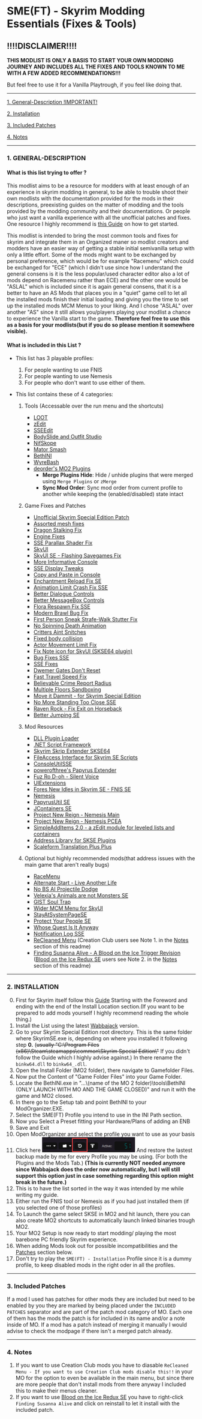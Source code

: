 # **SME(FT) - Skyrim Modding Essentials (Fixes & Tools)**

## **!!!!DISCLAIMER!!!!**

**THIS MODLIST IS ONLY A BASIS TO START YOUR OWN MODDING JOURNEY AND INCLUDES ALL THE FIXES AND TOOLS KNOWN TO ME WITH A FEW ADDED RECOMMENDATIONS!!!**

But feel free to use it for a Vanilla Playtrough, if you feel like doing that.

---

[1. General-Description !IMPORTANT!](https://github.com/EzioTheDeadPoet/SME-FT-#1-general-description)

[2. Installation](https://github.com/EzioTheDeadPoet/SME-FT-#2-installation)

[3. Included Patches](https://github.com/EzioTheDeadPoet/SME-FT-#3-included-patches)

[4. Notes](https://github.com/EzioTheDeadPoet/SME-FT-#4-notes)

---

### **1. GENERAL-DESCRIPTION**

#### **What is this list trying to offer ?**

This modlist aims to be a resource for modders with at least enough of an experience in skyrim modding in general, to be able to
trouble shoot their own modlists with the documentation provided for the mods in their descriptions, preexisting guides on the
matter of modding and the tools provided by the modding community and their documentations.
Or people who just want a vanilla experience with all the unofficial patches and fixes.
One resource I highly recommend is [this Guide](https://www.reddit.com/r/skyrimmods/wiki/begin2) on how to get started.

This modlist is intended to bring the most common tools and fixes for skyrim and integrate them in an Organized maner so modlist creators
and modders have an easier way of getting a stable initial semivanilla setup with only a little effort.
Some of the mods might want to be exchanged by personal preference, which would be for example "Racemenu" which could be
exchanged for "ECE" (which I didn't use since how I understand the general consens is it is the less popular/used character
editor also a lot of mods depend on Racemenu rather than ECE) and the other one would be "ASLAL" which is included since it is again general consens,
that it is a better to have an AS Mods that places you in a "quiet" game cell to let all the installed mods finish their
initial loading and giving you the time to set up the installed mods MCM Menus to your liking.
And I chose "ASLAL" over another "AS" since it still allows you/players playing your modlist a chance to experience the Vanilla start to the game.
**Therefore feel free to use this as a basis for your modlists(but if you do so please mention it somewhere visible).**

#### **What is included in this List ?**

- This list has 3 playable profiles:
   1. For people wanting to use FNIS
   2. For people wanting to use Nemesis
   3. For people who don't want to use either of them.

- This list contains these of 4 categories:

   1. Tools (Accessable over the run menu and the shortcuts)
      - [LOOT](https://github.com/loot/loot)
      - [zEdit](https://github.com/z-edit/zedit)
      - [SSEEdit](http://nexusmods.com/skyrimspecialedition/mods/164)
      - [BodySlide and Outfit Studio](http://nexusmods.com/skyrimspecialedition/mods/201)
      - [NifSkope](https://github.com/niftools/nifskope)
      - [Mator Smash](http://nexusmods.com/skyrim/mods/90987)
      - [BethINI](http://nexusmods.com/skyrimspecialedition/mods/4875)
      - [WyreBash](https://www.nexusmods.com/skyrimspecialedition/mods/6837)
      - [deorder's MO2 Plugins](https://github.com/deorder/mo2-plugins)
         - **Merge Plugins Hide**: Hide / unhide plugins that were merged using `Merge Plugins` or `zMerge`
         - **Sync Mod Order**: Sync mod order from current profile to another while keeping the (enabled/disabled) state intact

   2. Game Fixes and Patches
      - [Unofficial Skyrim Special Edition Patch](http://nexusmods.com/skyrimspecialedition/mods/266)
      - [Assorted mesh fixes](http://nexusmods.com/skyrimspecialedition/mods/32117)
      - [Dragon Stalking Fix](http://nexusmods.com/skyrimspecialedition/mods/14060)
      - [Engine Fixes](http://nexusmods.com/skyrimspecialedition/mods/17230)
      - [SSE Parallax Shader Fix](http://nexusmods.com/skyrimspecialedition/mods/31963)
      - [SkyUI](http://nexusmods.com/skyrimspecialedition/mods/12604)
      - [SkyUI SE - Flashing Savegames Fix](http://nexusmods.com/skyrimspecialedition/mods/20406)
      - [More Informative Console](http://nexusmods.com/skyrimspecialedition/mods/19250)
      - [SSE Display Tweaks](https://www.nexusmods.com/skyrimspecialedition/mods/34705)
      - [Copy and Paste in Console](http://nexusmods.com/skyrimspecialedition/mods/30928)
      - [Enchantment Reload Fix SE](http://nexusmods.com/skyrimspecialedition/mods/21055)
      - [Animation Limit Crash Fix SSE](https://www.nexusmods.com/skyrimspecialedition/mods/31146)
      - [Better Dialogue Controls](http://nexusmods.com/skyrimspecialedition/mods/1429)
      - [Better MessageBox Controls](http://www.nexusmods.com/skyrimspecialedition/users/3238634)
      - [Flora Respawn Fix SSE](http://nexusmods.com/skyrimspecialedition/mods/13186)
      - [Modern Brawl Bug Fix](http://nexusmods.com/skyrimspecialedition/mods/1473)
      - [First Person Sneak Strafe-Walk Stutter Fix](http://nexusmods.com/skyrimspecialedition/mods/31165)
      - [No Spinning Death Animation](http://nexusmods.com/skyrimspecialedition/mods/1432)
      - [Critters Aint Snitches](http://nexusmods.com/skyrimspecialedition/mods/15134)
      - [Fixed body collision](http://nexusmods.com/skyrimspecialedition/mods/10849)
      - [Actor Movement Limit Fix](https://www.nexusmods.com/skyrimspecialedition/mods/32349?tab=files)
      - [Fix Note icon for SkyUI (SKSE64 plugin)](https://www.nexusmods.com/skyrimspecialedition/mods/32561)
      - [Bug Fixes SSE](https://www.nexusmods.com/skyrimspecialedition/mods/33261)
      - [SSE Fixes](https://www.nexusmods.com/skyrimspecialedition/mods/10547)
      - [Dwemer Gates Don't Reset](https://www.nexusmods.com/skyrimspecialedition/mods/26331)
      - [Fast Travel Speed Fix](https://www.nexusmods.com/skyrimspecialedition/mods/1503)
      - [Believable Crime Report Radius](https://www.nexusmods.com/skyrimspecialedition/mods/2802)
      - [Multiple Floors Sandboxing](https://www.nexusmods.com/skyrimspecialedition/mods/4524)
      - [Move it Dammit - for Skyrim Special Edition](https://www.nexusmods.com/skyrimspecialedition/mods/752)
      - [No More Standing Too Close SSE](https://www.nexusmods.com/skyrimspecialedition/mods/4784)
      - [Raven Rock - Fix Exit on Horseback](https://www.nexusmods.com/skyrimspecialedition/mods/14075)
      - [Better Jumping SE](https://www.nexusmods.com/skyrimspecialedition/mods/18967)

   3. Mod Resources
      - [DLL Plugin Loader](https://www.nexusmods.com/skyrimspecialedition/mods/10546)
      - [.NET Script Framework](https://www.nexusmods.com/skyrimspecialedition/mods/21294)
      - [Skyrim Skrip Extender SKSE64](https://skse.silverlock.org/beta/skse64_2_00_17.7z)
      - [FileAccess Interface for Skyrim SE Scripts](http://nexusmods.com/skyrimspecialedition/mods/13956)
      - [ConsoleUtilSSE](http://nexusmods.com/skyrimspecialedition/mods/24858)
      - [powerofthree's Papyrus Extender](https://www.nexusmods.com/skyrimspecialedition/mods/22854)
      - [Fuz Ro D-oh - Silent Voice](https://www.nexusmods.com/skyrimspecialedition/mods/15109)
      - [UIExtensions](http://nexusmods.com/skyrimspecialedition/mods/17561)
      - [Fores New Idles in Skyrim SE - FNIS SE](https://www.nexusmods.com/skyrimspecialedition/mods/3038)
      - [Nemesis](https://github.com/ShikyoKira/Project-New-Reign---Nemesis-Main)
      - [PapyrusUtil SE](http://nexusmods.com/skyrimspecialedition/mods/13048)
      - [JContainers SE](http://nexusmods.com/skyrimspecialedition/mods/16495)
      - [Project New Reign - Nemesis Main](https://github.com/ShikyoKira/Project-New-Reign---Nemesis-Main)
      - [Project New Reign - Nemesis PCEA](https://www.nexusmods.com/skyrimspecialedition/mods/31667?tab=description)
      - [SimpleAddItems 2.0 - a zEdit module for leveled lists and containers](https://www.nexusmods.com/skyrimspecialedition/mods/32319?tab=description)
      - [Address Library for SKSE Plugins](https://www.nexusmods.com/skyrimspecialedition/mods/32444)
      - [Scaleform Translation Plus Plus](https://www.nexusmods.com/skyrimspecialedition/mods/22603)

   4. Optional but highly recommended mods(that address issues with the main game that aren't really bugs)
      - [RaceMenu](http://nexusmods.com/skyrimspecialedition/mods/19080)
      - [Alternate Start - Live Another Life](http://nexusmods.com/skyrimspecialedition/mods/272)
      - [No BS AI Projectile Dodge](http://nexusmods.com/skyrimspecialedition/mods/1763)
      - [Velexia's Animals are not Monsters SE](http://nexusmods.com/skyrimspecialedition/mods/32133)
      - [GIST Soul Trap](http://nexusmods.com/skyrimspecialedition/mods/15755)
      - [Wider MCM Menu for SkyUI](https://www.nexusmods.com/skyrimspecialedition/mods/22825)
      - [StayAtSystemPageSE](http://nexusmods.com/skyrimspecialedition/mods/19832)
      - [Protect Your People SE](http://nexusmods.com/skyrimspecialedition/mods/10297)
      - [Whose Quest Is It Anyway](https://www.nexusmods.com/skyrimspecialedition/mods/23581)
      - [Notification Log SSE](https://www.nexusmods.com/skyrimspecialedition/mods/27707)
      - [ReCleaned Menu](https://www.nexusmods.com/skyrimspecialedition/mods/26680) (Creation Club users see Note 1. in the [Notes](https://github.com/EzioTheDeadPoet/SME-FT-#4-notes) section of this readme)
      - [Finding Susanna Alive - A Blood on the Ice Trigger Revision](https://www.nexusmods.com/skyrimspecialedition/mods/32512) ([Blood on the Ice Redux SE](https://www.nexusmods.com/skyrimspecialedition/mods/6126) users see Note 2. in the [Notes](https://github.com/EzioTheDeadPoet/SME-FT-#4-notes) section of this readme)

---

### 2. INSTALLATION

0. First for Skyrim itself follow this [Guide](https://www.reddit.com/r/skyrimmods/wiki/begin2) Starting with the Foreword and ending with the end of the Install Location section.(If you want to be prepared to add mods yourself I highly recommend reading the whole thing.)
1. Install the List using the latest [Wabbajack](https://www.wabbajack.org) version.
2. Go to your Skyrim Special Edition root directory. This is the same folder where SkyrimSE.exe is, depending on where you installed it following step **0.** (~~usually \"C:\Program Files (x86)\Steam\steamapps\common\Skyrim Special Edition\\"~~ 
If you didn't follow the Guide which I highly advise against.) In there rename the `binkw64.dll` to `binkw64_.dll`.
3. Open the Install Folder (MO2 folder), there navigate to Gamefolder Files.
4. Now put the Content of "Game Folder Files" into your Game Folder.
5. Locate the BethINI.exe in "...\\(name of the MO 2 folder)\tools\BethINI (ONLY LAUNCH WITH MO AND THE GAME CLOSED)" and run it with the game and MO2 closed.
6. In there go to the Setup tab and point BethINI to your ModOrganizer.EXE.
7. Select the SME(FT) Profile you intend to use in the INI Path section.
8. Now you Select a Preset fitting your Hardware/Plans of adding an ENB
9. Save and Exit
10. Open ModOrganizer and select the profile you want to use as your basis
11. Click here ![(restore backup)](https://github.com/EzioTheDeadPoet/SME-FT-/raw/master/backup.png) And restore the lastest backup made by me for every Profile you may be using. (For both the Plugins and the Mods Tab.) **(This is currently NOT needed anymore since Wabbajack does the order now automatically, but I will still support this option just in case something regarding this option might break in the future.)**
12. This is to have the list sorted in the way it was intended by me while writing my guide.
13. Either run the FNIS tool or Nemesis as if you had just installed them (if you selected one of those profiles)
14. To Launch the game select SKSE in MO2 and hit launch, there you can also create MO2 shortcuts to automatically launch linked binaries trough MO2.
15. Your MO2 Setup is now ready to start modding/ playing the most barebone PC friendly Skyrim experience.
16. When adding Mods look out for possible incompatibilities and the [Patches](https://github.com/EzioTheDeadPoet/SME-FT-/blob/master/README.md#3-included-patches) section below.
17. Don't try to play the `SME(FT) - Installation` Profile since it is a dummy profile, to keep disabled mods in the right oder in all the profiles.

---

### 3. Included Patches

If a mod I used has patches for other mods they are included but need to be enabled by you they are marked
by being placed under the `INCLUDED PATCHES` separator and are part of the patch mod category of MO.
Each one of them has the mods the patch is for included in its name and/or a note inside of MO.
If a mod has a patch instead of merging it manually I would advise to check the modpage if there isn't a merged patch
already.

---

### 4. Notes

1. If you want to use Creation Club mods you have to diasable `ReCleaned Menu - If you want to use Creation Club mods disable this!!` in your MO for the option to even be available in the main menu, but since there are more people that don't install mods from there anyway I included this to make their menus cleaner.
2. If you want to use [Blood on the Ice Redux SE](https://www.nexusmods.com/skyrimspecialedition/mods/6126) you have to right-click `Finding Susanna Alive` and click on reinstall to let it install with the included patch.
